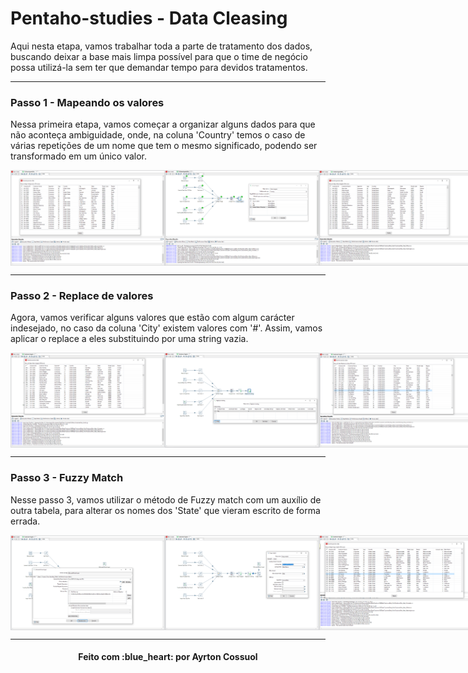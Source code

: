 # Pentaho-studies - Data Cleasing

Aqui nesta etapa, vamos trabalhar toda a parte de tratamento dos dados, buscando deixar a base mais limpa possível para que o time de negócio possa utilizá-la sem ter que demandar tempo para devidos tratamentos.

---
### Passo 1 - Mapeando os valores
Nessa primeira etapa, vamos começar a organizar alguns dados para que não aconteça ambiguidade, onde, na coluna 'Country' temos o caso de várias repetições de um nome que tem o mesmo significado, podendo ser transformado em um único valor.
<div style="display: flex; flex-direction: 'row'; align-items: 'center';" align="center">
   <img src="./assets/mapper_value_0.PNG" width="49%">
   <img src="./assets/mapper_value_1.PNG" width="49%">
   <img src="./assets/mapper_value_2.PNG" width="49%">
</div>

---
### Passo 2 - Replace de valores
Agora, vamos verificar alguns valores que estão com algum carácter indesejado, no caso da coluna 'City' existem valores com '#'. Assim, vamos aplicar o replace a eles substituindo por uma string vazia.
<div style="display: flex; flex-direction: 'row'; align-items: 'center';" align="center">
   <img src="./assets/replace_string_0.PNG" width="49%">
   <img src="./assets/replace_string_1.PNG" width="49%">
   <img src="./assets/replace_string_2.PNG" width="49%">
</div>

---
### Passo 3 - Fuzzy Match
Nesse passo 3, vamos utilizar o método de Fuzzy match com um auxílio de outra tabela, para alterar os nomes dos 'State' que vieram escrito de forma errada.
<div style="display: flex; flex-direction: 'row'; align-items: 'center';" align="center">
   <img src="./assets/fuzzy_match_1.PNG" width="49%">
   <img src="./assets/fuzzy_match_2.PNG" width="49%">
   <img src="./assets/fuzzy_match_3.PNG" width="49%">
   <img src="./assets/fuzzy_match_4.PNG" width="49%">
   <img src="./assets/fuzzy_match_5.PNG" width="49%">
</div>

---
<h4 align="center">
    Feito com :blue_heart: por Ayrton Cossuol
</h4>
